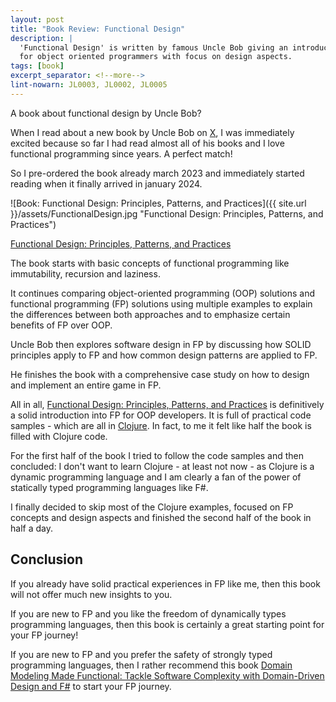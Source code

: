 ```yaml
---
layout: post
title: "Book Review: Functional Design"
description: |
  'Functional Design' is written by famous Uncle Bob giving an introduction into functional programming
  for object oriented programmers with focus on design aspects.
tags: [book]
excerpt_separator: <!--more-->
lint-nowarn: JL0003, JL0002, JL0005
---
```


A book about functional design by Uncle Bob? 

When I read about a new book by Uncle Bob on [X](https://twitter.com/plainionist),
I was immediately excited because so far I had read almost all of his books
and I love functional programming since years. A perfect match!

So I pre-ordered the book already march 2023 and immediately started reading when it finally arrived in january 2024.

![Book: Functional Design: Principles, Patterns, and Practices]({{ site.url }}/assets/FunctionalDesign.jpg "Functional Design: Principles, Patterns, and Practices")

[Functional Design: Principles, Patterns, and Practices](https://www.amazon.com/Functional-Design-Principles-Patterns-Practices/dp/0138176396)

<!--more-->

The book starts with basic concepts of functional programming like immutability, recursion and laziness.

It continues comparing object-oriented programming (OOP) solutions and functional programming (FP) solutions using
multiple examples to explain the differences between both approaches and to emphasize certain benefits of FP over OOP.

Uncle Bob then explores software design in FP by discussing how SOLID principles apply to FP and 
how common design patterns are applied to FP.

He finishes the book with a comprehensive case study on how to design and implement an entire game in FP.

All in all, 
[Functional Design: Principles, Patterns, and Practices](https://www.amazon.com/Functional-Design-Principles-Patterns-Practices/dp/0138176396)
is definitively a solid introduction into FP for OOP developers.
It is full of practical code samples - which are all in [Clojure](https://clojure.org/).
In fact, to me it felt like half the book is filled with Clojure code.

For the first half of the book I tried to follow the code samples and then concluded: 
I don't want to learn Clojure - at least not now - as Clojure is a dynamic programming language and
I am clearly a fan of the power of statically typed programming languages like F#.

I finally decided to skip most of the Clojure examples, focused on FP concepts and design aspects
and finished the second half of the book in half a day.

## Conclusion

If you already have solid practical experiences in FP like me,
then this book will not offer much new insights to you.

If you are new to FP and you like the freedom of dynamically types programming languages,
then this book is certainly a great starting point for your FP journey!

If you are new to FP and you prefer the safety of strongly typed programming languages,
then I rather recommend this book [Domain Modeling Made Functional: Tackle Software Complexity with Domain-Driven Design and F#](Domain-Modeling-Made-Functional) to start your FP journey.

